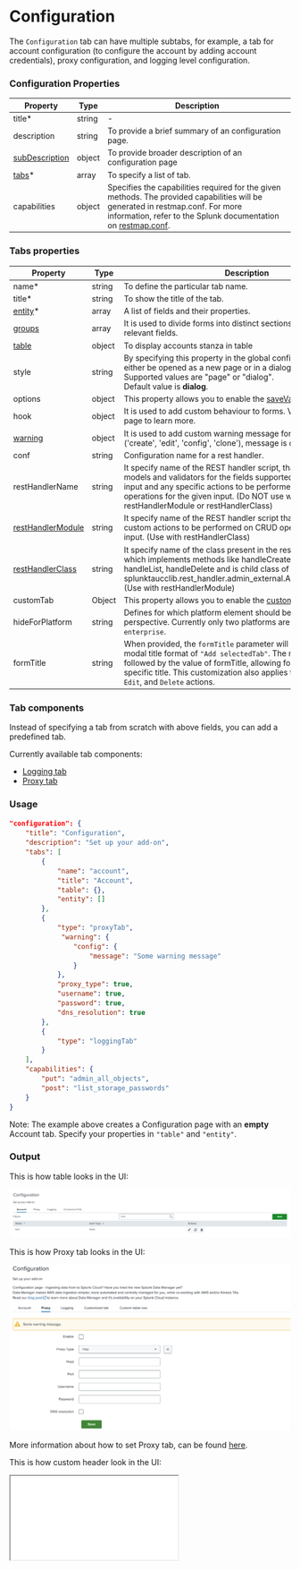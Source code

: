 # Configuration

The `Configuration` tab can have multiple subtabs, for example, a tab for
account configuration (to configure the account by adding account credentials),
proxy configuration, and logging level configuration.

### Configuration Properties

| Property                                                          | Type   | Description                                             |
| ----------------------------------------------------------------- | ------ | ------------------------------------------------------- |
| title<span class="required-asterisk">\*</span>                    | string | -                                                       |
| description                                                       | string | To provide a brief summary of an configuration page.    |
| [subDescription](../advanced/sub_description.md)                  | object | To provide broader description of an configuration page |
| [tabs](#tabs-properties)<span class="required-asterisk">\*</span> | array  | To specify a list of tab.                               |
| capabilities | object | Specifies the capabilities required for the given methods. The provided capabilities will be generated in restmap.conf. For more information, refer to the Splunk documentation on [restmap.conf](https://docs.splunk.com/Documentation/Splunk/9.4.2/Admin/restmapconf#restmap.conf.spec).|

### Tabs properties

| Property                                                              | Type   | Description                                                                                                                                                                                                                                                                         |
| --------------------------------------------------------------------- | ------ | ----------------------------------------------------------------------------------------------------------------------------------------------------------------------------------------------------------------------------------------------------------------------------------- |
| name<span class="required-asterisk">\*</span>                         | string | To define the particular tab name.                                                                                                                                                                                                                                                  |
| title<span class="required-asterisk">\*</span>                        | string | To show the title of the tab.                                                                                                                                                                                                                                                       |
| [entity](../entity/index.md)<span class="required-asterisk">\*</span> | array  | A list of fields and their properties.                                                                                                                                                                                                                                              |
| [groups](../advanced/groups_feature.md)                               | array  | It is used to divide forms into distinct sections, each comprising relevant fields.                                                                                                                                                                                                 |
| [table](../table.md)                                                  | object | To display accounts stanza in table                                                                                                                                                                                                                                                 |
| style                                                                 | string | By specifying this property in the global config file, the forms can either be opened as a new page or in a dialog. <br>Supported values are "page" or "dialog". <br> Default value is **dialog**.                                                                                  |
| options                                                               | object | This property allows you to enable the [saveValidator](../advanced/save_validator.md) feature.                                                                                                                                                                                      |
| hook                                                                  | object | It is used to add custom behaviour to forms. Visit the [Custom Hook](../custom_ui_extensions/standard/custom_hook.md) page to learn more.                                                                                                                                                    |
| [warning](../advanced/custom_warning.md)                              | object | It is used to add custom warning message for each of modes ('create', 'edit', 'config', 'clone'), message is displayed on form                                                                                                                                                      |
| conf                                                                  | string | Configuration name for a rest handler.                                                                                                                                                                                                                                              |
| restHandlerName                                                       | string | It specify name of the REST handler script, that provides fields, models and validators for the fields supported under the specified input and any specific actions to be performed on CRUD operations for the given input. (Do NOT use with restHandlerModule or restHandlerClass) |
| [restHandlerModule](../advanced/custom_rest_handler.md)               | string | It specify name of the REST handler script that implements the custom actions to be performed on CRUD operations for the given input. (Use with restHandlerClass)                                                                                                                   |
| [restHandlerClass](../advanced/custom_rest_handler.md)                | string | It specify name of the class present in the restHandlerModule, which implements methods like handleCreate, handleEdit, handleList, handleDelete and is child class of splunktaucclib.rest_handler.admin_external.AdminExternalHandler. (Use with restHandlerModule)                 |
| customTab                                                             | Object | This property allows you to enable the [custom tab](../custom_ui_extensions/standard/custom_tab.md) feature.                                                                                                                                                                                 |
| hideForPlatform                                                       | string | Defines for which platform element should be hidden from UI perspective. Currently only two platforms are supported `cloud` or `enterprise`.                                                                                                                                        |
| formTitle                                                             | string | When provided, the `formTitle` parameter will override the default modal title format of `"Add selectedTab"`. The modal will display `Add` followed by the value of formTitle, allowing for a custom, context-specific title. This customization also applies to modals for `Clone`, `Edit`, and `Delete` actions.                                                                                                                                     |

### Tab components

Instead of specifying a tab from scratch with above fields, you can add a predefined
tab.

Currently available tab components:

- [Logging tab](./logging.md)
- [Proxy tab](./proxy.md)

### Usage

```json
"configuration": {
    "title": "Configuration",
    "description": "Set up your add-on",
    "tabs": [
        {
            "name": "account",
            "title": "Account",
            "table": {},
            "entity": []
        },
        {
            "type": "proxyTab",
             "warning": {
                "config": {
                    "message": "Some warning message"
                }
            },
            "proxy_type": true,
            "username": true,
            "password": true,
            "dns_resolution": true
        },
        {
            "type": "loggingTab"
        }
    ],
    "capabilities": {
        "put": "admin_all_objects",
        "post": "list_storage_passwords"
    }
}
```

Note: The example above creates a Configuration page with an **empty** Account tab.
Specify your properties in `"table"` and `"entity"`.

### Output

This is how table looks in the UI:

![image](../images/configuration/configuration_with_table_output.png)

This is how Proxy tab looks in the UI:

![image](../images/configuration/proxy_tab_with_warning.png)

More information about how to set Proxy tab, can be found [here](./proxy.md).

This is how custom header look in the UI:

<iframe src="/addonfactory-ucc-generator/storybook/?path=/story/pages-configurationpage--configuration-custom-header&full=1&shortcuts=false&singleStory=true"></iframe>
